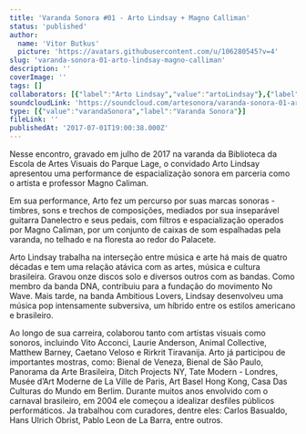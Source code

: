 ```yaml
---
title: 'Varanda Sonora #01 - Arto Lindsay + Magno Calliman'
status: 'published'
author:
  name: 'Vitor Butkus'
  picture: 'https://avatars.githubusercontent.com/u/106280545?v=4'
slug: 'varanda-sonora-01-arto-lindsay-magno-calliman'
description: ''
coverImage: ''
tags: []
collaborators: [{"label":"Arto Lindsay","value":"artoLindsay"},{"label":"Magno Calliman","value":"magnoCalliman"}]
soundcloudLink: 'https://soundcloud.com/artesonora/varanda-sonora-01-arto-lindsay?in=artesonora/sets/varanda-sonora&si=ee73219ad11f45d0bdc54e85a2a73f94&utm_source=clipboard&utm_medium=text&utm_campaign=social_sharing'
type: [{"value":"varandaSonora","label":"Varanda Sonora"}]
fileLink: ''
publishedAt: '2017-07-01T19:00:38.000Z'
---
```


Nesse encontro, gravado em julho de 2017 na varanda da Biblioteca da Escola de Artes Visuais do Parque Lage, o convidado Arto Lindsay apresentou uma performance de espacialização sonora em parceria como o artista e professor Magno Caliman.

Em sua performance, Arto fez um percurso por suas marcas sonoras - timbres, sons e trechos de composições, mediados por sua inseparável guitarra Danelectro e seus pedais, com filtros e espacialização operados por Magno Caliman, por um conjunto de caixas de som espalhadas pela varanda, no telhado e na floresta ao redor do Palacete.

Arto Lindsay trabalha na interseção entre música e arte há mais de quatro décadas e tem uma relação atávica com as artes, música e cultura brasileira. Gravou onze discos solo e diversos outros com as bandas. Como membro da banda DNA, contribuiu para a fundação do movimento No Wave. Mais tarde, na banda Ambitious Lovers, Lindsay desenvolveu uma música pop intensamente subversiva, um híbrido entre os estilos americano e brasileiro.

Ao longo de sua carreira, colaborou tanto com artistas visuais como sonoros, incluindo Vito Acconci, Laurie Anderson, Animal Collective, Matthew Barney, Caetano Veloso e Rirkrit Tiravanija. Arto já participou de importantes mostras, como: Bienal de Veneza, Bienal de São Paulo, Panorama da Arte Brasileira, Ditch Projects NY, Tate Modern - Londres, Musée d’Art Moderne de La Ville de Paris, Art Basel Hong Kong, Casa Das Culturas do Mundo em Berlim. Durante muitos anos envolvido com o carnaval brasileiro, em 2004 ele começou a idealizar desfiles públicos performáticos. Ja trabalhou com curadores, dentre eles: Carlos Basualdo, Hans Ulrich Obrist, Pablo Leon de La Barra, entre outros.